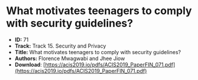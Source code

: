 # What motivates teenagers to comply with security guidelines?

- **ID:** 71
- **Track:** Track 15. Security and Privacy
- **Title:** What motivates teenagers to comply with security guidelines?
- **Authors:** Florence Mwagwabi and Jhee Jiow
- **Download**: [https://acis2019.io/pdfs/ACIS2019_PaperFIN_071.pdf](https://acis2019.io/pdfs/ACIS2019_PaperFIN_071.pdf)